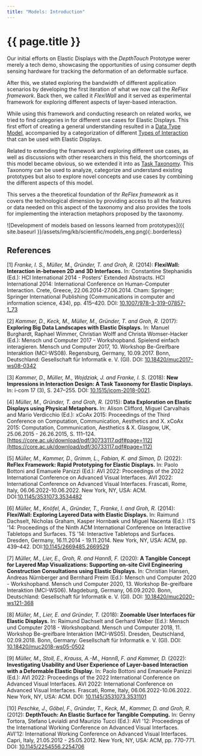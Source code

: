 ```yaml
---
title: "Models: Introduction"
---
```


# {{ page.title }}

Our initial efforts on Elastic Displays with the *DepthTouch* Prototype werer merely a tech demo, showcasing the opportunities of using consumer depth sensing hardware for tracking the deformation of an deformable surface.

After this, we stated exploring the bandwidth of different application scenarios by developing the first iteration of what we now call the *ReFlex framework*. Back then, we called it *FlexiWall* and it served as experimental framework for exploring different aspects of layer-based interaction.

While using this framework and conducting research on related works, we tried to find categories in for different use cases for Elastic Displays. This first effort of creating a general understanding resulted in a [Data Type Model](models_data-types.html), accompanied by a categorization of different [Types of Interaction](models_interactions.html) that  can be used with Elastic Displays.

Related to extending the framework and exploring different use cases, as well as discussions with other researchers in this field, the shortcomings of this model became obvious, so we extended it into as [Task Taxonomy](models_task-taxonomy.html). This Taxonomy can be used to analyze, categorize and understand existing prototypes but also to explore novel concepts and use cases by combining the different aspects of this model.

This serves a the theoretical foundation of thr *ReFlex framework* as it covers the technological dimension by providing access to all the features or data needed on this aspect of the taxonomy and also provides the tools for implementing the interaction metaphors proposed by the taxonomy.

![Development of models based on lessons learned from prototypes]({{ site.baseurl }}/assets/img/kb/scientific/models_eng.png){:.borderless}

## References

[1] *Franke, I. S., Müller, M., Gründer, T. and Groh, R.* (2014): **FlexiWall: Interaction in-between 2D and 3D Interfaces.** In: Constantine Stephanidis (Ed.): HCI International 2014 - Posters' Extended Abstracts. HCI International 2014: International Conference on Human-Computer Interaction. Crete, Greece, 22.06.2014-27.06.2014. Cham: Springer; Springer International Publishing (Communications in computer and information science, 434), pp. 415–420. DOI: [10.1007/978-3-319-07857-1_73](https://doi.org/10.1007/978-3-319-07857-1_73)

[2] *Kammer, D., Keck, M., Müller, M., Gründer, T. and Groh, R.* (2017): **Exploring Big Data Landscapes with Elastic Displays.** In: Manuel Burghardt, Raphael Wimmer, Christian Wolff and Christa Womser-Hacker (Ed.): Mensch und Computer 2017 - Workshopband. Spielend einfach interagieren. Mensch und Computer 2017, 10. Workshop Be-Greifbare Interaktion (MCI-WS08). Regensburg, Germany, 10.09.2017. Bonn, Deutschland: Gesellschaft für Informatik e. V. (GI). DOI: [10.18420/muc2017-ws08-0342](https:doi.org/10.18420/muc2017-ws08-0342)

[3] *Kammer, D., Müller, M., Wojdziak, J. and Franke, I. S.* (2018): **New Impressions in Interaction Design: A Task Taxonomy for Elastic Displays.** In: i-com 17 (3), S. 247–255. DOI: [10.1515/icom-2018-0021](https://doi.org/10.1515/icom-2018-0021).

[4] *Müller, M., Gründer, T. and Groh, R.* (2015): **Data Exploration on Elastic Displays using Physical Metaphors.** In: Alison Clifford, Miguel Carvalhais and Mario Verdicchio (Ed.): xCoAx 2015: Proceedings of the Third Conference on Computation, Communication, Aesthetics and X. xCoAx 2015: Computation, Communication, Aesthetics & X. Glasgow, UK, 25.06.2015 - 26.26.2015, S. 111–124. [https://core.ac.uk/download/pdf/30733117.pdf#page=112](https://core.ac.uk/download/pdf/30733117.pdf#page=112)

[5] *Müller, M., Kammer, D., Grimm, L., Fabian, K. and Simon, D.* (2022): **ReFlex Framework: Rapid Prototyping for Elastic Displays.** In: Paolo Bottoni and Emanuele Panizzi (Ed.): AVI 2022: Proceedings of the 2022 International Conference on Advanced Visual Interfaces. AVI 2022: International Conference on Advanced Visual Interfaces. Frascati, Rome, Italy, 06.06.2022-10.06.2022. New York, NY, USA: ACM. DOI:[10.1145/3531073.3534482](https://doi.org/10.1145/3531073.3534482)

[6] *Müller, M., Knöfel, A., Gründer, T., Franke, I. and Groh, R.* (2014): **FlexiWall: Exploring Layered Data with Elastic Displays.** In: Raimund Dachselt, Nicholas Graham, Kasper Hornbæk und Miguel Nacenta (Ed.): ITS '14: Proceedings of the Ninth ACM International Conference on Interactive Tabletops and Surfaces. TS '14: Interactive Tabletops and Surfaces. Dresden, Germany, 16.11.2014 - 19.11.2014. New York, NY, USA: ACM, pp. 439–442. DOI:[10.1145/2669485.2669529](https://doi.org/10.1145/2669485.2669529)

[7] *Müller, M., Lier, E., Groh, R. and Hannß, F.* (2020): **A Tangible Concept for Layered Map Visualizations: Supporting on-site Civil Engineering Construction Consultations using Elastic Displays.** In: Christian Hansen, Andreas Nürnberger and Bernhard Preim (Ed.): Mensch und Computer 2020 - Workshopband. Mensch und Computer 2020, 13. Workshop Be-greifbare Interaktion (MCI-WS06). Magdeburg, Germany, 06.09.2020. Bonn, Deutschland: Gesellschaft für Informatik e. V. (GI). DOI: [10.18420/muc2020-ws121-368](https://doi.org/10.18420/muc2020-ws121-368)

[8] *Müller, M., Lier, E. and Gründer, T.* (2018): **Zoomable User Interfaces für Elastic Displays.** In: Raimund Dachselt and Gerhard Weber (Ed.): Mensch und Computer 2018 - Workshopband. Mensch und Computer 2018, 11. Workshop Be-greifbare Interaktion (MCI-WS05). Dresden, Deutschland, 02.09.2018. Bonn, Germany: Gesellschaft für Informatik e. V. (GI). DOI: [10.18420/muc2018-ws05-0502](https://doi.org/10.18420/muc2018-ws05-0502)

[9] *Müller, M., Stoll, E., Krauss, A.-M., Hannß, F. and Kammer, D.* (2022): **Investigating Usability and User Experience of Layer-based Interaction with a Deformable Elastic Display.** In: Paolo Bottoni and Emanuele Panizzi (Ed.): AVI 2022: Proceedings of the 2022 International Conference on Advanced Visual Interfaces. AVI 2022: International Conference on Advanced Visual Interfaces. Frascati, Rome, Italy, 06.06.2022-10.06.2022. New York, NY, USA: ACM. DOI: [10.1145/3531073.3531101](htpps://doi.org/10.1145/3531073.3531101)

[10] *Peschke, J., Göbel, F., Gründer, T., Keck, M., Kammer, D. and Groh, R.* (2012): **DepthTouch: An Elastic Surface for Tangible Computing.** In: Genny Tortora, Stefano Levialdi and Maurizio Tucci (Ed.): AVI '12: Proceedings of the International Working Conference on Advanced Visual Interfaces. AVI'12: International Working Conference on Advanced Visual Interfaces. Capri, Italy, 21.05.2012 - 25.05.2012. New York, NY, USA: ACM, pp. 770-771. DOI: [10.1145/2254556.2254706](https://doi.org/10.1145/2254556.2254706)
